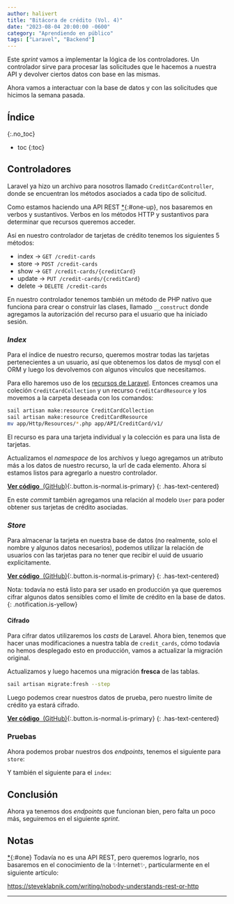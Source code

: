 ```yaml
---
author: halivert
title: "Bitácora de crédito (Vol. 4)"
date: "2023-08-04 20:00:00 -0600"
category: "Aprendiendo en público"
tags: ["Laravel", "Backend"]
---
```


Este _sprint_ vamos a implementar la lógica de los controladores. Un controlador
sirve para procesar las solicitudes que le hacemos a nuestra API y devolver
ciertos datos con base en las mismas.

Ahora vamos a interactuar con la base de datos y con las solicitudes que hicimos
la semana pasada.

<!-- Seguir leyendo -->

## Índice
{:.no_toc}

* toc
{:toc}

## Controladores

Laravel ya hizo un archivo para nosotros llamado `CreditCardController`, donde
se encuentran los métodos asociados a cada tipo de solicitud.

Como estamos haciendo una API REST [*](#one){:#one-up}, nos basaremos en verbos
y sustantivos. Verbos en los métodos HTTP y sustantivos para determinar que
recursos queremos acceder.

Así en nuestro controlador de tarjetas de crédito tenemos los siguientes 5
métodos:

- index -> `GET /credit-cards`
- store -> `POST /credit-cards`
- show -> `GET /credit-cards/{creditCard}`
- update -> `PUT /credit-cards/{creditCard}`
- delete -> `DELETE /credit-cards`

En nuestro controlador tenemos también un método de PHP nativo que funciona para
crear o construir las clases, llamado `__construct` donde agregamos la
autorización del recurso para el usuario que ha iniciado sesión.

### _Index_

Para el índice de nuestro recurso, queremos mostrar todas las tarjetas
pertenecientes a un usuario, así que obtenemos los datos de mysql con el ORM y
luego los devolvemos con algunos vínculos que necesitamos.

Para ello haremos uso de los [recursos de Laravel][1]. Entonces creamos una
coleción `CreditCardCollection` y un recurso `CreditCardResource` y los movemos
a la carpeta deseada con los comandos:

```sh
sail artisan make:resource CreditCardCollection
sail artisan make:resource CreditCardResource
mv app/Http/Resources/*.php app/API/CreditCard/v1/
```

El recurso es para una tarjeta individual y la colección es para una lista de
tarjetas.

Actualizamos el _namespace_ de los archivos y luego agregamos un atributo más a
los datos de nuestro recurso, la url de cada elemento. Ahora sí estamos listos
para agregarlo a nuestro controlador.

[**Ver código** &nbsp;(GitHub)][commit-1]{:.button.is-normal.is-primary}
{: .has-text-centered}

En este _commit_ también agregamos una relación al modelo `User` para poder
obtener sus tarjetas de crédito asociadas.

### _Store_

Para almacenar la tarjeta en nuestra base de datos (no realmente, solo el nombre
y algunos datos necesarios), podemos utilizar la relación de usuarios con las
tarjetas para no tener que recibir el uuid de usuario explicitamente.

[**Ver código** &nbsp;(GitHub)][commit-2]{:.button.is-normal.is-primary}
{: .has-text-centered}

Nota: todavía no está listo para ser usado en producción ya que queremos cifrar
algunos datos sensibles como el límite de crédito en la base de datos.
{: .notification.is-yellow}

#### Cifrado

Para cifrar datos utilizaremos los _casts_ de Laravel. Ahora bien, tenemos que
hacer unas modificaciones a nuestra tabla de `credit_cards`, cómo todavía no
hemos desplegado esto en producción, vamos a actualizar la migración original.

Actualizamos y luego hacemos una migración **fresca** de las tablas.

```sh
sail artisan migrate:fresh --step
```

Luego podemos crear nuestros datos de prueba, pero nuestro límite de crédito ya
estará cifrado.

[**Ver código** &nbsp;(GitHub)][commit-3]{:.button.is-normal.is-primary}
{: .has-text-centered}

### Pruebas

Ahora podemos probar nuestros dos _endpoints_, tenemos el siguiente para
`store`:

<!-- img 1 -->

Y también el siguiente para el `index`:

<!-- img 2 -->

## Conclusión

Ahora ya tenemos dos _endpoints_ que funcionan bien, pero falta un poco más,
seguiremos en el siguiente _sprint_.

## Notas

[*](#one-up){:#one} Todavía no es una API REST, pero queremos lograrlo, nos
basaremos en el conocimiento de la ✨Internet✨, particularmente en el
siguiente artículo:

<https://steveklabnik.com/writing/nobody-understands-rest-or-http>

---

[1]: https://laravel.com/docs/10.x/eloquent-resources

[commit-1]: https://github.com/halivert/credit-logbook/commit/78eaecfd092e9fce48c17b808a1d5c2d75e7ce3a?diff=unified
[commit-2]: https://github.com/halivert/credit-logbook/commit/c4f76cc69ba62a3b99fda9c094dd715ef3e5a135?diff=unified
[commit-3]: https://github.com/halivert/credit-logbook/commit/68c235aa2417811e33e82deeefc2a61b954c93a3?diff=unified
